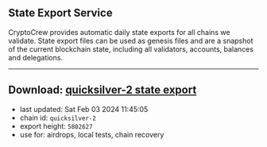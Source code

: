 ## State Export Service
CryptoCrew provides automatic daily state exports for all chains we validate. State export files can be used as genesis files and are a snapshot of the current blockchain state, including all validators, accounts, balances and delegations.

---
**Download: [quicksilver-2 state export](https://dl.ccvalidators.com/SERVICE/quicksilver/quicksilver-2_export_5802627.json)**
---

- last updated: Sat Feb 03 2024 11:45:05
- chain id: `quicksilver-2`
- export height: `5802627`
- use for: airdrops, local tests, chain recovery
